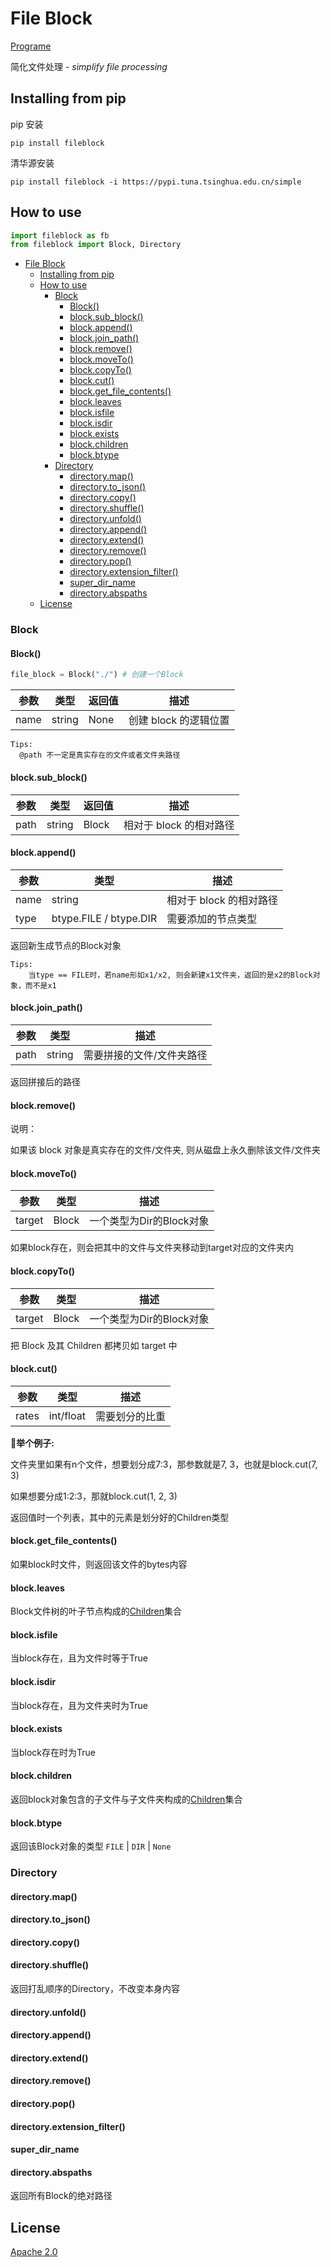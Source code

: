 # File Block

[Programe](https://github.com/miaobuao/fileblock)

简化文件处理 - *simplify file processing*


## Installing from pip

pip 安装

```shell
pip install fileblock
```

清华源安装

```shell
pip install fileblock -i https://pypi.tuna.tsinghua.edu.cn/simple
```


## How to use

```python
import fileblock as fb
from fileblock import Block, Directory
```

- [File Block](#file-block)
  - [Installing from pip](#installing-from-pip)
  - [How to use](#how-to-use)
    - [Block](#block)
      - [Block()](#block-1)
      - [block.sub_block()](#blocksub_block)
      - [block.append()](#blockappend)
      - [block.join_path()](#blockjoin_path)
      - [block.remove()](#blockremove)
      - [block.moveTo()](#blockmoveto)
      - [block.copyTo()](#blockcopyto)
      - [block.cut()](#blockcut)
      - [block.get_file_contents()](#blockget_file_contents)
      - [block.leaves](#blockleaves)
      - [block.isfile](#blockisfile)
      - [block.isdir](#blockisdir)
      - [block.exists](#blockexists)
      - [block.children](#blockchildren)
      - [block.btype](#blockbtype)
    - [Directory](#directory)
      - [directory.map()](#directorymap)
      - [directory.to_json()](#directoryto_json)
      - [directory.copy()](#directorycopy)
      - [directory.shuffle()](#directoryshuffle)
      - [directory.unfold()](#directoryunfold)
      - [directory.append()](#directoryappend)
      - [directory.extend()](#directoryextend)
      - [directory.remove()](#directoryremove)
      - [directory.pop()](#directorypop)
      - [directory.extension_filter()](#directoryextension_filter)
      - [super_dir_name](#super_dir_name)
      - [directory.abspaths](#directoryabspaths)
  - [License](#license)

### Block

#### Block()

```python
file_block = Block("./") # 创建一个Block
```

| 参数 | 类型   | 返回值 | 描述                  |
| ---- | ------ | ------ | --------------------- |
| name | string | None   | 创建 block 的逻辑位置 |

```text
Tips:
  @path 不一定是真实存在的文件或者文件夹路径
```

#### block.sub_block()

| 参数 | 类型   | 返回值 | 描述                    |
| ---- | ------ | ------ | -----------------------|
| path | string | Block  | 相对于 block 的相对路径 |

#### block.append()

| 参数 | 类型   | 描述                    |
| ---- | ------ | -----------------------|
| name | string   | 相对于 block 的相对路径 |
| type | btype.FILE / btype.DIR | 需要添加的节点类型 |

返回新生成节点的Block对象

```text
Tips:
    当type == FILE时，若name形如x1/x2, 则会新建x1文件夹，返回的是x2的Block对象，而不是x1
```

#### block.join_path()

| 参数 | 类型   |描述                    |
| ---- | ------ |-----------------------|
| path | string| 需要拼接的文件/文件夹路径 |

返回拼接后的路径

#### block.remove()

说明：

如果该 block 对象是真实存在的文件/文件夹, 则从磁盘上永久删除该文件/文件夹

#### block.moveTo()

| 参数 | 类型   |描述                    |
| ---- | ------ |-----------------------|
| target | Block| 一个类型为Dir的Block对象|

如果block存在，则会把其中的文件与文件夹移动到target对应的文件夹内

#### block.copyTo()

| 参数 | 类型   |描述                    |
| ---- | ------ |-----------------------|
| target | Block| 一个类型为Dir的Block对象|

把 Block 及其 Children 都拷贝如 target 中

#### block.cut()

| 参数 | 类型   |描述                    |
| ---- | ------ |-----------------------|
| rates | int/float| 需要划分的比重|

**🌰举个例子:**

文件夹里如果有n个文件，想要划分成7:3，那参数就是7, 3，也就是block.cut(7, 3)

如果想要分成1:2:3，那就block.cut(1, 2, 3)

返回值时一个列表，其中的元素是划分好的Children类型

#### block.get_file_contents()

如果block时文件，则返回该文件的bytes内容

#### block.leaves

Block文件树的叶子节点构成的[Children](#children)集合

#### block.isfile

当block存在，且为文件时等于True

#### block.isdir

当block存在，且为文件夹时为True

#### block.exists

当block存在时为True

#### block.children

返回block对象包含的子文件与子文件夹构成的[Children](#children)集合

#### block.btype

返回该Block对象的类型 ```FILE``` | ```DIR``` | ```None```


### Directory

#### directory.map()

#### directory.to_json()

#### directory.copy()

#### directory.shuffle()

返回打乱顺序的Directory，不改变本身内容

#### directory.unfold()

#### directory.append()

#### directory.extend()

#### directory.remove()

#### directory.pop()

#### directory.extension_filter()

#### super_dir_name

#### directory.abspaths

返回所有Block的绝对路径

## License

[Apache 2.0](https://github.com/miaobuao/fileblock/blob/main/LICENSE)

